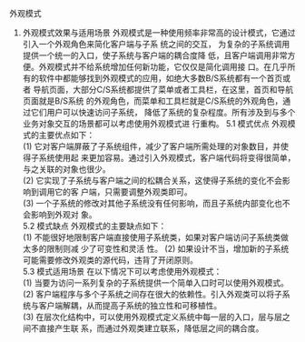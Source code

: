 外观模式
1. 外观模式效果与适用场景 外观模式是一种使用频率非常高的设计模式，它通过引入一个外观角色来简化客户端与子系 统之间的交互，
为复杂的子系统调用提供一个统一的入口，使子系统与客户端的耦合度降 低，且客户端调用非常方便。外观模式并不给系统增加任何新功能，它仅仅是简化调用接 口。在几乎所有的软件中都能够找到外观模式的应用，如绝大多数B/S系统都有一个首页或者 导航页面，大部分C/S系统都提供了菜单或者工具栏，在这里，首页和导航页面就是B/S系统 的外观角色，而菜单和工具栏就是C/S系统的外观角色，通过它们用户可以快速访问子系统， 降低了系统的复杂程度。所有涉及到与多个业务对象交互的场景都可以考虑使用外观模式进 行重构。
5.1 模式优点 外观模式的主要优点如下：
<br>(1) 它对客户端屏蔽了子系统组件，减少了客户端所需处理的对象数目，并使得子系统使用起 
来更加容易。通过引入外观模式，客户端代码将变得很简单，与之关联的对象也很少。
<br>(2) 它实现了子系统与客户端之间的松耦合关系，这使得子系统的变化不会影响到调用它的客 户端，只需要调整外观类即可。
<br>(3) 一个子系统的修改对其他子系统没有任何影响，而且子系统内部变化也不会影响到外观对 象。 
<br>5.2 模式缺点 外观模式的主要缺点如下：
<br>(1) 不能很好地限制客户端直接使用子系统类，如果对客户端访问子系统类做太多的限制则减 少了可变性和灵活 性。 (2) 如果设计不当，增加新的子系统可能需要修改外观类的源代码，违背了开闭原则。 
<br>5.3 模式适用场景 在以下情况下可以考虑使用外观模式： 
<br>(1) 当要为访问一系列复杂的子系统提供一个简单入口时可以使用外观模式。
<br>(2) 客户端程序与多个子系统之间存在很大的依赖性。引入外观类可以将子系统与客户端解耦，从而提高子系统的独立性和可移植性。 
<br>(3) 在层次化结构中，可以使用外观模式定义系统中每一层的入口，层与层之间不直接产生联
系，而通过外观类建立联系，降低层之间的耦合度。
